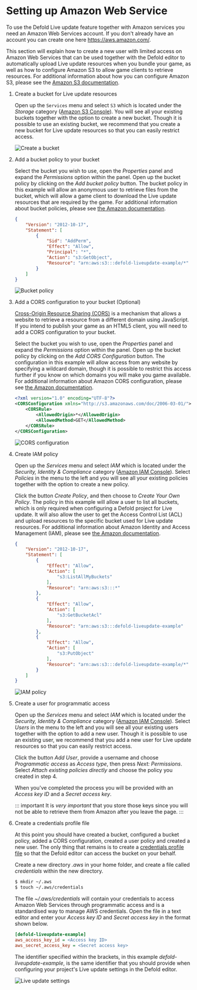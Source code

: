 # Setting up Amazon Web Service

To use the Defold Live update feature together with Amazon services you need an Amazon Web Services account. If you don't already have an account you can create one here https://aws.amazon.com/.

This section will explain how to create a new user with limited access on Amazon Web Services that can be used together with the Defold editor to automatically upload Live update resources when you bundle your game, as well as how to configure Amazon S3 to allow game clients to retrieve resources. For additional information about how you can configure Amazon S3, please see the [Amazon S3 documentation](http://docs.aws.amazon.com/AmazonS3/latest/dev/Welcome.html).

1. Create a bucket for Live update resources

    Open up the `Services` menu and select `S3` which is located under the _Storage_ category ([Amazon S3 Console](https://console.aws.amazon.com/s3)). You will see all your existing buckets together with the option to create a new bucket. Though it is possible to use an existing bucket, we recommend that you create a new bucket for Live update resources so that you can easily restrict access.

    ![Create a bucket](images/live-update/01-create-bucket.png)

2. Add a bucket policy to your bucket

    Select the bucket you wish to use, open the *Properties* panel and expand the *Permissions* option within the panel. Open up the bucket policy by clicking on the *Add bucket policy* button. The bucket policy in this example will allow an anonymous user to retrieve files from the bucket, which will allow a game client to download the Live update resources that are required by the game. For additional information about bucket policies, please see [the Amazon documentation](https://docs.aws.amazon.com/AmazonS3/latest/dev/using-iam-policies.html).

    ```json
    {
        "Version": "2012-10-17",
        "Statement": [
            {
                "Sid": "AddPerm",
                "Effect": "Allow",
                "Principal": "*",
                "Action": "s3:GetObject",
                "Resource": "arn:aws:s3:::defold-liveupdate-example/*"
            }
        ]
    }
    ```

    ![Bucket policy](images/live-update/02-bucket-policy.png)

3. Add a CORS configuration to your bucket (Optional)

    [Cross-Origin Resource Sharing (CORS)](https://en.wikipedia.org/wiki/Cross-origin_resource_sharing) is a mechanism that allows a website to retrieve a resource from a different domain using JavaScript. If you intend to publish your game as an HTML5 client, you will need to add a CORS configuration to your bucket.

    Select the bucket you wish to use, open the *Properties* panel and expand the *Permissions* option within the panel. Open up the bucket policy by clicking on the *Add CORS Configuration* button. The configuration in this example will allow access from any website by specifying a wildcard domain, though it is possible to restrict this access further if you know on which domains you will make you game available. For additional information about Amazon CORS configuration, please see [the Amazon documentation](https://docs.aws.amazon.com/AmazonS3/latest/dev/cors.html).

    ```xml
    <?xml version="1.0" encoding="UTF-8"?>
    <CORSConfiguration xmlns="http://s3.amazonaws.com/doc/2006-03-01/">
        <CORSRule>
            <AllowedOrigin>*</AllowedOrigin>
            <AllowedMethod>GET</AllowedMethod>
        </CORSRule>
    </CORSConfiguration>
    ```

    ![CORS configuration](images/live-update/03-cors-configuration.png)

4. Create IAM policy

    Open up the *Services* menu and select *IAM* which is located under the _Security, Identity & Compliance_ category ([Amazon IAM Console](https://console.aws.amazon.com/iam)). Select *Policies* in the menu to the left and you will see all your existing policies together with the option to create a new policy.

    Click the button *Create Policy*, and then choose to _Create Your Own Policy_. The policy in this example will allow a user to list all buckets, which is only required when configuring a Defold project for Live update. It will also allow the user to get the Access Control List (ACL) and upload resources to the specific bucket used for Live update resources. For additional information about Amazon Identity and Access Management (IAM), please see [the Amazon documentation](http://docs.aws.amazon.com/IAM/latest/UserGuide/access.html).

    ```json
    {
        "Version": "2012-10-17",
        "Statement": [
            {
                "Effect": "Allow",
                "Action": [
                    "s3:ListAllMyBuckets"
                ],
                "Resource": "arn:aws:s3:::*"
            },
            {
                "Effect": "Allow",
                "Action": [
                    "s3:GetBucketAcl"
                ],
                "Resource": "arn:aws:s3:::defold-liveupdate-example"
            },
            {
                "Effect": "Allow",
                "Action": [
                    "s3:PutObject"
                ],
                "Resource": "arn:aws:s3:::defold-liveupdate-example/*"
            }
        ]
    }
    ```

    ![IAM policy](images/live-update/04-create-policy.png)

5. Create a user for programmatic access

    Open up the *Services* menu and select *IAM* which is located under the _Security, Identity & Compliance_ category ([Amazon IAM Console](https://console.aws.amazon.com/iam)). Select *Users* in the menu to the left and you will see all your existing users together with the option to add a new user. Though it is possible to use an existing user, we recommend that you add a new user for Live update resources so that you can easily restrict access.

    Click the button *Add User*, provide a username and choose *Programmatic access* as *Access type*, then press *Next: Permissions*. Select *Attach existing policies directly* and choose the policy you created in step 4.

    When you've completed the process you will be provided with an *Access key ID* and a *Secret access key*.

    ::: important
    It is *very important* that you store those keys since you will not be able to retrieve them from Amazon after you leave the page.
    :::

6. Create a credentials profile file

    At this point you should have created a bucket, configured a bucket policy, added a CORS configuration, created a user policy and created a new user. The only thing that remains is to create a [credentials profile file](https://aws.amazon.com/blogs/security/a-new-and-standardized-way-to-manage-credentials-in-the-aws-sdks) so that the Defold editor can access the bucket on your behalf.

    Create a new directory *.aws* in your home folder, and create a file called *credentials* within the new directory.

    ```bash
    $ mkdir ~/.aws
    $ touch ~/.aws/credentials
    ```

    The file *~/.aws/credentials* will contain your credentials to access Amazon Web Services through programmatic access and is a standardised way to manage AWS credentials. Open the file in a text editor and enter your *Access key ID* and *Secret access key* in the format shown below.

    ```ini
    [defold-liveupdate-example]
    aws_access_key_id = <Access key ID>
    aws_secret_access_key = <Secret access key>
    ```

    The identifier specified within the brackets, in this example _defold-liveupdate-example_, is the same identifier that you should provide when configuring your project's Live update settings in the Defold editor.

    ![Live update settings](images/live-update/05-liveupdate-settings.png)
